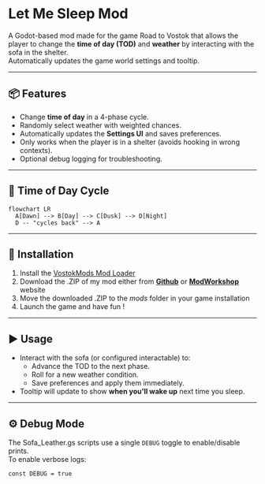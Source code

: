 # Let Me Sleep Mod

A Godot-based mod made for the game Road to Vostok that allows the player to change the **time of day (TOD)** and **weather** by interacting with the sofa in the shelter.  
Automatically updates the game world settings and tooltip.

---

## 📦 Features
- Change **time of day** in a 4-phase cycle.
- Randomly select weather with weighted chances.
- Automatically updates the **Settings UI** and saves preferences.
- Only works when the player is in a shelter (avoids hooking in wrong contexts).
- Optional debug logging for troubleshooting.

---

## 🌅 Time of Day Cycle

```mermaid
flowchart LR
  A[Dawn] --> B[Day] --> C[Dusk] --> D[Night]
  D -- "cycles back" --> A
```

---

## 🔧 Installation
1. Install the [VostokMods Mod Loader](https://modworkshop.net/mod/49779)
2. Download the .ZIP of my mod either from [__Github__](https://github.com/pepedu02/LetMeSleep/releases) or [__ModWorkshop__](https://modworkshop.net/mod/53439?tab=downloads) website
3. Move the downloaded .ZIP to the *mods* folder in your game installation
4. Launch the game and have fun !

---

## ▶️ Usage
- Interact with the sofa (or configured interactable) to:
  - Advance the TOD to the next phase.
  - Roll for a new weather condition.
  - Save preferences and apply them immediately.
- Tooltip will update to show **when you'll wake up** next time you sleep.

---

## ⚙️ Debug Mode
The Sofa_Leather.gs scripts use a single `DEBUG` toggle to enable/disable prints.  
To enable verbose logs:
```gdscript
const DEBUG = true


